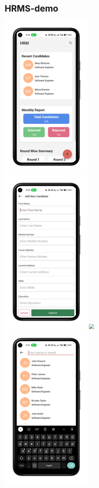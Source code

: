 # HRMS-demo

<img src="homescreen.png" height=500>

<img src="templatescreen.png" height=500>

<img src="detailscreen.png" height=500>

<img src="searchscreen.png" height=500>
